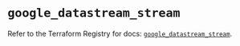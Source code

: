 # `google_datastream_stream`

Refer to the Terraform Registry for docs: [`google_datastream_stream`](https://registry.terraform.io/providers/hashicorp/google/6.49.0/docs/resources/datastream_stream).
